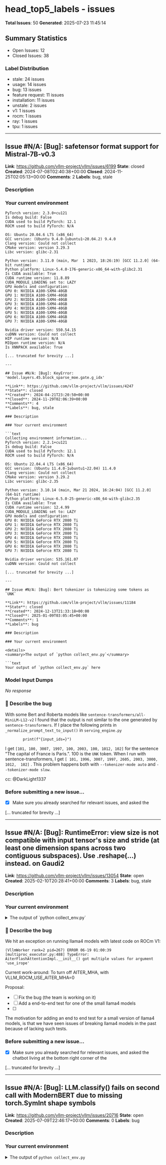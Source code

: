 # head_top5_labels - issues

**Total Issues**: 50
**Generated**: 2025-07-23 11:45:14

## Summary Statistics

- Open Issues: 12
- Closed Issues: 38

### Label Distribution

- stale: 24 issues
- usage: 14 issues
- bug: 13 issues
- feature request: 11 issues
- installation: 11 issues
- unstale: 2 issues
- v1: 1 issues
- rocm: 1 issues
- ray: 1 issues
- tpu: 1 issues

---

## Issue #N/A: [Bug]: safetensor format support for Mistral-7B-v0.3

**Link**: https://github.com/vllm-project/vllm/issues/6199
**State**: closed
**Created**: 2024-07-08T02:40:38+00:00
**Closed**: 2024-11-25T02:05:13+00:00
**Comments**: 2
**Labels**: bug, stale

### Description

### Your current environment

```text
PyTorch version: 2.3.0+cu121
Is debug build: False
CUDA used to build PyTorch: 12.1
ROCM used to build PyTorch: N/A

OS: Ubuntu 20.04.6 LTS (x86_64)
GCC version: (Ubuntu 9.4.0-1ubuntu1~20.04.2) 9.4.0
Clang version: Could not collect
CMake version: version 3.29.3
Libc version: glibc-2.31

Python version: 3.11.0 (main, Mar  1 2023, 18:26:19) [GCC 11.2.0] (64-bit runtime)
Python platform: Linux-5.4.0-176-generic-x86_64-with-glibc2.31
Is CUDA available: True
CUDA runtime version: 11.8.89
CUDA_MODULE_LOADING set to: LAZY
GPU models and configuration:
GPU 0: NVIDIA A100-SXM4-40GB
GPU 1: NVIDIA A100-SXM4-40GB
GPU 2: NVIDIA A100-SXM4-40GB
GPU 3: NVIDIA A100-SXM4-40GB
GPU 4: NVIDIA A100-SXM4-40GB
GPU 5: NVIDIA A100-SXM4-40GB
GPU 6: NVIDIA A100-SXM4-40GB
GPU 7: NVIDIA A100-SXM4-40GB

Nvidia driver version: 550.54.15
cuDNN version: Could not collect
HIP runtime version: N/A
MIOpen runtime version: N/A
Is XNNPACK available: True

[... truncated for brevity ...]

---

## Issue #N/A: [Bug]: KeyError: 'model.layers.45.block_sparse_moe.gate.g_idx'

**Link**: https://github.com/vllm-project/vllm/issues/4247
**State**: closed
**Created**: 2024-04-21T23:20:50+00:00
**Closed**: 2024-11-29T02:06:39+00:00
**Comments**: 4
**Labels**: bug, stale

### Description

### Your current environment

```text
Collecting environment information...
PyTorch version: 2.2.1+cu121
Is debug build: False
CUDA used to build PyTorch: 12.1
ROCM used to build PyTorch: N/A

OS: Ubuntu 22.04.4 LTS (x86_64)
GCC version: (Ubuntu 11.4.0-1ubuntu1~22.04) 11.4.0
Clang version: Could not collect
CMake version: version 3.29.2
Libc version: glibc-2.35

Python version: 3.10.14 (main, Mar 21 2024, 16:24:04) [GCC 11.2.0] (64-bit runtime)
Python platform: Linux-6.5.0-25-generic-x86_64-with-glibc2.35
Is CUDA available: True
CUDA runtime version: 12.4.99
CUDA_MODULE_LOADING set to: LAZY
GPU models and configuration: 
GPU 0: NVIDIA GeForce RTX 2080 Ti
GPU 1: NVIDIA GeForce RTX 2080 Ti
GPU 2: NVIDIA GeForce RTX 2080 Ti
GPU 3: NVIDIA GeForce RTX 2080 Ti
GPU 4: NVIDIA GeForce RTX 2080 Ti
GPU 5: NVIDIA GeForce RTX 2080 Ti
GPU 6: NVIDIA GeForce RTX 2080 Ti
GPU 7: NVIDIA GeForce RTX 2080 Ti

Nvidia driver version: 535.161.07
cuDNN version: Could not collect

[... truncated for brevity ...]

---

## Issue #N/A: [Bug]: Bert tokenizer is tokenizing some tokens as `UNK`

**Link**: https://github.com/vllm-project/vllm/issues/11184
**State**: closed
**Created**: 2024-12-13T21:33:18+00:00
**Closed**: 2025-01-09T03:05:45+00:00
**Comments**: 1
**Labels**: bug

### Description

### Your current environment

<details>
<summary>The output of `python collect_env.py`</summary>

```text
Your output of `python collect_env.py` here
```

</details>


### Model Input Dumps

_No response_

### 🐛 Describe the bug

With some Bert and Roberta models like `sentence-transformers/all-MiniLM-L12-v2` I found that the output is not similar to the one generated by `sentence-transformers`. If I place the following prints in `_normalize_prompt_text_to_input()` in `serving_engine.py`
```
        print(f"{input_ids=}")
```
I get `[101, 100, 3007, 1997, 100, 2003, 100, 1012, 102]` for the sentence "The capital of France is Paris.". 100 is the `UNK` token.  When I run with sentence-transformers, I get `[ 101, 1996, 3007, 1997, 2605, 2003, 3000, 1012,  102]` . This problem happens both with `--tokenizer-mode auto` and `--tokenizer-mode slow`.

cc: @DarkLight1337 

### Before submitting a new issue...

- [X] Make sure you already searched for relevant issues, and asked the

[... truncated for brevity ...]

---

## Issue #N/A: [Bug]: RuntimeError: view size is not compatible with input tensor's size and stride (at least one dimension spans across two contiguous subspaces). Use .reshape(...) instead. on Gaudi2

**Link**: https://github.com/vllm-project/vllm/issues/13054
**State**: open
**Created**: 2025-02-10T20:28:41+00:00
**Comments**: 3
**Labels**: bug, stale

### Description

### Your current environment

<details>
<summary>The output of `python collect_env.py`</summary>

```text
Automatically detected platform hpu.
Collecting environment information...
PyTorch version: 2.5.1a0+git6fc067b
Is debug build: False
CUDA used to build PyTorch: None
ROCM used to build PyTorch: N/A

OS: Ubuntu 22.04.5 LTS (x86_64)
GCC version: (Ubuntu 11.4.0-1ubuntu1~22.04) 11.4.0
Clang version: Could not collect
CMake version: version 3.22.1
Libc version: glibc-2.35

Python version: 3.10.12 (main, Nov  6 2024, 20:22:13) [GCC 11.4.0] (64-bit runtime)
Python platform: Linux-5.15.0-122-generic-x86_64-with-glibc2.35
Is CUDA available: False
CUDA runtime version: No CUDA
CUDA_MODULE_LOADING set to: N/A
GPU models and configuration: No CUDA
Nvidia driver version: No CUDA
cuDNN version: No CUDA
HIP runtime version: N/A
MIOpen runtime version: N/A
Is XNNPACK available: True

CPU:
Architecture:                         x86_64
CPU op-mode(s):                       32-bit, 64-bit
Address size

[... truncated for brevity ...]

---

## Issue #N/A: [Bug]: V1 engine ignores guided json

**Link**: https://github.com/vllm-project/vllm/issues/12692
**State**: closed
**Created**: 2025-02-03T14:01:44+00:00
**Closed**: 2025-06-06T02:18:22+00:00
**Comments**: 5
**Labels**: bug, stale, v1

### Description

### Your current environment

<details>
<summary>The output of `python collect_env.py`</summary>

```text
INFO 02-03 05:55:13 __init__.py:183] Automatically detected platform cuda.
Collecting environment information...
PyTorch version: 2.5.1+cu124
Is debug build: False
CUDA used to build PyTorch: 12.4
ROCM used to build PyTorch: N/A

OS: Ubuntu 22.04.3 LTS (x86_64)
GCC version: (Ubuntu 11.4.0-1ubuntu1~22.04) 11.4.0
Clang version: Could not collect
CMake version: version 3.31.4
Libc version: glibc-2.35

Python version: 3.12.8 (main, Dec  4 2024, 08:54:12) [GCC 11.4.0] (64-bit runtime)
Python platform: Linux-6.8.0-52-generic-x86_64-with-glibc2.35
Is CUDA available: True
CUDA runtime version: 12.1.105
CUDA_MODULE_LOADING set to: LAZY
GPU models and configuration: GPU 0: NVIDIA H100 80GB HBM3
Nvidia driver version: 560.35.05
cuDNN version: Could not collect
HIP runtime version: N/A
MIOpen runtime version: N/A
Is XNNPACK available: True

CPU:
Architecture:                         x86_64
CPU

[... truncated for brevity ...]

---

## Issue #N/A: [Bug]: AiterFlashAttentionImpl.__init__() got multiple values for argument 'use_irope' for llama4 model

**Link**: https://github.com/vllm-project/vllm/issues/19867
**State**: closed
**Created**: 2025-06-19T14:36:59+00:00
**Closed**: 2025-07-14T17:39:11+00:00
**Comments**: 1
**Labels**: bug, rocm

### Description

### Your current environment

<details>
<summary>The output of <code>python collect_env.py</code></summary>

```text
Your output of `python collect_env.py` here
```

</details>


### 🐛 Describe the bug

We hit an exception on running llama4 models with latest code on ROCm V1:

```
(VllmWorker rank=2 pid=267) ERROR 06-19 01:00:39 [multiproc_executor.py:488] TypeError: AiterFlashAttentionImpl.__init__() got multiple values for argument 'use_irope'
```
Current work-around:
To turn off AITER_MHA, with VLLM_ROCM_USE_AITER_MHA=0


Proposal:

- [ ] Fix the bug (the team is working on it)
- [ ] Add a end-to-end test for one of the small llama4 models
- [ ] 

The motivation for adding an end to end test for a small version of llama4 models, is that we have seen issues of breaking llama4 models in the past because of lacking such tests.


### Before submitting a new issue...

- [x] Make sure you already searched for relevant issues, and asked the chatbot living at the bottom right corner of the 

[... truncated for brevity ...]

---

## Issue #N/A: [Bug]: LLM.classify() fails on second call with ModernBERT due to missing torch.SymInt shape symbols

**Link**: https://github.com/vllm-project/vllm/issues/20716
**State**: open
**Created**: 2025-07-09T22:46:17+00:00
**Comments**: 0
**Labels**: bug

### Description

### Your current environment

<details>
<summary>The output of <code>python collect_env.py</code></summary>

```text
INFO 07-09 15:38:22 [__init__.py:244] Automatically detected platform cuda.
Collecting environment information...
uv is set
==============================
        System Info
==============================
OS                           : Ubuntu 22.04.5 LTS (x86_64)
GCC version                  : (Ubuntu 11.4.0-1ubuntu1~22.04) 11.4.0
Clang version                : Could not collect
CMake version                : version 3.22.1
Libc version                 : glibc-2.35

==============================
       PyTorch Info
==============================
PyTorch version              : 2.7.1+cu126
Is debug build               : False
CUDA used to build PyTorch   : 12.6
ROCM used to build PyTorch   : N/A

==============================
      Python Environment
==============================
Python version               : 3.10.12 (main, Feb  4 2025, 14:57:36) [GCC 11.4.0] (64-bit 

[... truncated for brevity ...]

---

## Issue #N/A: [Bug]: vLLM crash when running Phi-3-small-8k-instruct with enable-chunked-prefill

**Link**: https://github.com/vllm-project/vllm/issues/5961
**State**: closed
**Created**: 2024-06-28T13:34:09+00:00
**Closed**: 2024-06-28T22:41:15+00:00
**Comments**: 3
**Labels**: bug

### Description

### Your current environment


```
image": "vllm/vllm-openai:latest",
--model=microsoft/Phi-3-small-8k-instruct 
--tensor-parallel-size=1
--disable-log-requests
--trust-remote-code
--enable-chunked-prefill
--max-num-batched-tokens=2048
--max-model-len=4096
--gpu-memory-utilization=0.9",
```
Accelerator: 1x Nvidia L4

### 🐛 Describe the bug

```
ERROR 06-28 13:26:18 async_llm_engine.py:52] Engine background task failed
ERROR 06-28 13:26:18 async_llm_engine.py:52] Traceback (most recent call last):
ERROR 06-28 13:26:18 async_llm_engine.py:52]   File "/usr/local/lib/python3.10/dist-packages/vllm/engine/async_llm_engine.py", line 42, in _log_task_completion
ERROR 06-28 13:26:18 async_llm_engine.py:52]     return_value = task.result()
ERROR 06-28 13:26:18 async_llm_engine.py:52]   File "/usr/local/lib/python3.10/dist-packages/vllm/engine/async_llm_engine.py", line 532, in run_engine_loop
ERROR 06-28 13:26:18 async_llm_engine.py:52]     has_requests_in_progress = await asyn

[... truncated for brevity ...]

---

## Issue #N/A: [Bug]: Model weights in GiB 

**Link**: https://github.com/vllm-project/vllm/issues/14979
**State**: closed
**Created**: 2025-03-17T18:28:30+00:00
**Closed**: 2025-03-31T17:00:51+00:00
**Comments**: 1
**Labels**: bug

### Description

### Your current environment

<details>
<summary>The output of `python collect_env.py`</summary>
PyTorch version: 2.5.1+cu124
Is debug build: False
CUDA used to build PyTorch: 12.4
ROCM used to build PyTorch: N/A

OS: Ubuntu 22.04.5 LTS (x86_64)
GCC version: (Ubuntu 11.4.0-1ubuntu1~22.04) 11.4.0
Clang version: Could not collect
CMake version: Could not collect
Libc version: glibc-2.35

Python version: 3.12.9 (main, Feb 12 2025, 14:50:50) [Clang 19.1.6 ] (64-bit runtime)
Python platform: Linux-5.15.0-134-generic-x86_64-with-glibc2.35
Is CUDA available: True
CUDA runtime version: Could not collect
CUDA_MODULE_LOADING set to: LAZY
GPU models and configuration: GPU 0: NVIDIA L40S
Nvidia driver version: 570.86.10
cuDNN version: Could not collect
HIP runtime version: N/A
MIOpen runtime version: N/A
Is XNNPACK available: True

CPU:
Architecture:                         x86_64
CPU op-mode(s):                       32-bit, 64-bit
Address sizes:                        46 bits physical, 57 bits v

[... truncated for brevity ...]

---

## Issue #N/A: Loading Models that require execution of third party code (trust_remote_code=True)

**Link**: https://github.com/vllm-project/vllm/issues/354
**State**: closed
**Created**: 2023-07-04T08:05:46+00:00
**Closed**: 2024-03-08T10:22:14+00:00
**Comments**: 15
**Labels**: bug

### Description

I am trying to load MPT using the AsyncLLMEngine:

```

engine_args = AsyncEngineArgs("mosaicml/mpt-7b-chat", engine_use_ray=True)
engine = AsyncLLMEngine.from_engine_args(engine_args)
```

But I am getting this error:
`ValueError: Loading mosaicml/mpt-7b-chat-local requires you to execute the configuration file in that repo on your local machine. Make sure you have read the code there to avoid malicious use, then set the option `trust_remote_code=True` to remove this error.`

Is there any workaround for this or could it be possible to add the option to trust remote code to EngineArgs?

---

## Issue #N/A: [Usage]: When running models on multiple GPUs, workload does not get split

**Link**: https://github.com/vllm-project/vllm/issues/12354
**State**: closed
**Created**: 2025-01-23T13:12:21+00:00
**Closed**: 2025-05-24T02:07:44+00:00
**Comments**: 2
**Labels**: usage, stale

### Description

### Your current environment

PyTorch version: 2.5.1+cu124
Is debug build: False
CUDA used to build PyTorch: 12.4
ROCM used to build PyTorch: N/A

OS: Ubuntu 22.04.3 LTS (x86_64)
GCC version: (Ubuntu 11.4.0-1ubuntu1~22.04) 11.4.0
Clang version: Could not collect
CMake version: Could not collect
Libc version: glibc-2.35

Python version: 3.11.6 (main, Nov  2 2023, 09:27:30) [GCC 11.4.0] (64-bit runtime)
Python platform: Linux-5.15.0-119-generic-x86_64-with-glibc2.35
Is CUDA available: True
CUDA runtime version: Could not collect
CUDA_MODULE_LOADING set to: LAZY
GPU models and configuration:
GPU 0: NVIDIA GeForce RTX 3090
GPU 1: NVIDIA GeForce RTX 3090
GPU 2: NVIDIA GeForce RTX 3090
GPU 3: NVIDIA GeForce RTX 3090

Nvidia driver version: 560.35.03
cuDNN version: Could not collect
HIP runtime version: N/A
MIOpen runtime version: N/A
Is XNNPACK available: True

CPU:
Architecture:                         x86_64
CPU op-mode(s):                       32-bit, 64-bit
Address sizes:               

[... truncated for brevity ...]

---

## Issue #N/A: How to use Splitwise(from microsoft) in vllm?

**Link**: https://github.com/vllm-project/vllm/issues/2370
**State**: closed
**Created**: 2024-01-08T03:49:36+00:00
**Closed**: 2024-11-30T02:03:07+00:00
**Comments**: 12
**Labels**: stale

### Description

Microsoft have claimed that ”Splitwise“ is supported in vLLM, see
https://www.microsoft.com/en-us/research/blog/splitwise-improves-gpu-usage-by-splitting-llm-inference-phases/
![image](https://github.com/vllm-project/vllm/assets/58217233/7835c241-f22c-4ffc-a510-1238f4a5d770)

So how to use it in vLLM? I could not find keyword about ”Splitwise“.

---

## Issue #N/A: [Usage]: Cannot use xformers with old GPU

**Link**: https://github.com/vllm-project/vllm/issues/10662
**State**: closed
**Created**: 2024-11-26T07:14:55+00:00
**Closed**: 2025-03-27T02:04:33+00:00
**Comments**: 9
**Labels**: usage, stale

### Description

### Your current environment

<details>
<summary>The output of `python collect_env.py`</summary>

```text
Collecting environment information...
PyTorch version: 2.5.1+cu124
Is debug build: False
CUDA used to build PyTorch: 12.4
ROCM used to build PyTorch: N/A

OS: CentOS Linux 7 (Core) (x86_64)
GCC version: (GCC) 4.8.5 20150623 (Red Hat 4.8.5-44)
Clang version: Could not collect
CMake version: Could not collect
Libc version: glibc-2.17

Python version: 3.12.7 | packaged by Anaconda, Inc. | (main, Oct  4 2024, 13:27:36) [GCC 11.2.0] (64-bit runtime)
Python platform: Linux-5.10.0-1.0.0.32-x86_64-with-glibc2.17
Is CUDA available: True
CUDA runtime version: 12.4.131
CUDA_MODULE_LOADING set to: LAZY
GPU models and configuration: 
GPU 0: Tesla V100-SXM2-32GB
GPU 1: Tesla V100-SXM2-32GB
GPU 2: Tesla V100-SXM2-32GB
GPU 3: Tesla V100-SXM2-32GB
GPU 4: Tesla V100-SXM2-32GB
GPU 5: Tesla V100-SXM2-32GB
GPU 6: Tesla V100-SXM2-32GB
GPU 7: Tesla V100-SXM2-32GB

Nvidia dr

[... truncated for brevity ...]

---

## Issue #N/A: [Bug]: vllm using ray in eks hangs when using --pipeline_parallel_size > 1

**Link**: https://github.com/vllm-project/vllm/issues/11139
**State**: closed
**Created**: 2024-12-12T14:07:32+00:00
**Closed**: 2025-07-09T02:16:16+00:00
**Comments**: 10
**Labels**: bug, ray, stale

### Description

### Your current environment

running on a pod in g6.12xlarge (allocated by lws).
Pod is initializing ray before running vllm (using the proposed lws image https://github.com/kubernetes-sigs/lws/blob/main/docs/examples/vllm/build/Dockerfile.GPU)

### Model Input Dumps

_No response_

### 🐛 Describe the bug

Vllm is stuck on this meesage:
INFO 12-12 05:28:31 pynccl.py:69] vLLM is using nccl==2.21.5

full log:
[2024-12-12 05:27:53,632 W 8 8] global_state_accessor.cc:463: Retrying to get node with node ID 9c36d691ad808fe6b12015dc3c0c4ba0432917a72547d5450434659c
2024-12-12 05:27:52,822 INFO usage_lib.py:467 -- Usage stats collection is enabled by default without user confirmation because this terminal is detected t
o be non-interactive. To disable this, add `--disable-usage-stats` to the command that starts the cluster, or run the following command: `ray disable-usage
-stats` before starting the cluster. See https://docs.ray.io/en/master/cluster/usage-stats.html for more details.


[... truncated for brevity ...]

---

## Issue #N/A: [Bug]: Tools parsing issues with mistral3.1

**Link**: https://github.com/vllm-project/vllm/issues/15549
**State**: open
**Created**: 2025-03-26T13:38:21+00:00
**Comments**: 2
**Labels**: bug, stale

### Description

### Your current environment

vllm 0.8.1


### 🐛 Describe the bug

seems there is an issue with mistral for tools parsing? the output is not function calling as expected.

- command:
`serve mistralai/Mistral-Small-3.1-24B-Base-2503 --max-model-len 4096 --gpu-memory-utilization 0.9 --tensor-parallel-size 4 --served-model-name mistral --tokenizer-mode mistral --config-format mistral --load_format mistral --tool-call-parser mistral --enable-auto-tool-choice `

example:
- request:
```
 {
    "model":"mistral",
    "messages": [
        {
            "content": "What's the weather like in San Francisco?",
            "role": "user"
        }
    ],
    "max_completion_tokens": 128,
    "tools": [
        {
            "type": "function",
            "function": {
                "name": "get_weather",
                "description": "Get the current weather in a given location",
                "parameters": {
                    "type": "object",
                    "properties": {
        

[... truncated for brevity ...]

---

## Issue #N/A: [Bug]: Mismatch in the number of image tokens and placeholders during batch inference

**Link**: https://github.com/vllm-project/vllm/issues/7669
**State**: closed
**Created**: 2024-08-20T01:21:26+00:00
**Closed**: 2024-12-28T01:59:21+00:00
**Comments**: 14
**Labels**: bug, stale

### Description

### Your current environment

```
Ray v2.23
Python 3.10
vllm 0.5.4
cuda 12.1
```

### 🐛 Describe the bug

We are attempting to utilize Ray v2.23 for batch inferencing, specifically on multi-modal data, by leveraging llava-next. 

```
dataset = ray.data.read_parquet(gcsInputPath, columns=columns)
class LLMPredictor:

    def __init__(self):
        # Create an LLM.
        self.llm = LLM(model="/mnt/models",
                       tensor_parallel_size=1)

    def __call__(self, batch: Dict[str, np.ndarray]) -> Dict[str, list]:

        try:
            start_time = time.time()

            prompts = [{"prompt": prompt, "multi_modal_data": {
                "image": Image.open(io.BytesIO(base64.b64decode(batch[imageColumnName][i])))}} for i in
                       range(len(batch[imageColumnName]))]

            predictions = self.llm.generate(
                prompts, sampling_params=sampling_params)
            batch["generated_output"] = [preds.outpu

[... truncated for brevity ...]

---

## Issue #N/A: [Usage]: VLLM Inference - 2x slower with LoRA rank=256 vs none.

**Link**: https://github.com/vllm-project/vllm/issues/14435
**State**: open
**Created**: 2025-03-07T11:58:26+00:00
**Comments**: 14
**Labels**: usage, stale

### Description

### Your current environment

```text
The output of `python collect_env.py`
```


### How would you like to use vllm

I've noticed that using LoRA with rank=256 significantly slows down inference by 4x, as shown below. However, reducing the rank to 8 or 16 brings performance closer to that of no LoRA. I'm currently using two fully-utilized GPUs, without the enforce_eager flag, and have set the maximum LoRA rank accordingly. Interestingly, adjusting the maximum model length had no impact on performance. What steps can I take to optimize performance?


**No Lora**

**Processed prompts**:   0%|▏                                                            | 5/2430 [01:28<6:58:39, 10.36s/it, est. speed input: 3.71 toks/s, output: 2.34 toks/s]Processed prompts:  10%|█████▊                                                     | 240/2430 [05:09<44:09,  1.21s/it, est. speed input: 87.79 toks/s, output: 90.18 toks/s]WARNING 03-06 17:12:30 scheduler.py:1754] Sequence group 352 is preempted by Preem

[... truncated for brevity ...]

---

## Issue #N/A: [Feature]: control over llm_engine placement when multiple gpus are available.

**Link**: https://github.com/vllm-project/vllm/issues/6312
**State**: closed
**Created**: 2024-07-10T16:01:34+00:00
**Closed**: 2024-11-25T02:04:39+00:00
**Comments**: 2
**Labels**: feature request, stale

### Description

### 🚀 The feature, motivation and pitch

I need a way to specify which gpu exactly should vllm use when multiple gpus are available. Currently, it automatically occupies all available gpus (https://docs.vllm.ai/en/latest/serving/distributed_serving.html).

For example, something like this: `vllm.LLM(model_path, device="cuda:N")`

#691 is exactly the same question but they end up agreeing that they can use Ray. I'm asking for a simpler solution that would not require spending time on extra engineering.

### Alternatives

My use-case doesn't allow me to use CUDA_VISIBLE_DEVICES to specify which gpu to use. That's because i train a model on multiple gpus in a DDP-like fashion where each vllm instance generates data for a model on its device, then gradients are synchronized and so on. So I cannot set CUDA_VISIBLE_DEVICES to some specific device as that would turn multiple-gpu training in a single-gpu training.

Also, I cannot just avoid this problem by running a vllm-server on a sepa

[... truncated for brevity ...]

---

## Issue #N/A: [Installation]: can't get the cu118 version of vllm 0.6.3 by https://github.com/vllm-project/vllm/releases/download/v0.6.3/vllm-0.6.3+cu118-cp310-cp310-manylinux1_x86_64.whl

**Link**: https://github.com/vllm-project/vllm/issues/10540
**State**: closed
**Created**: 2024-11-21T14:28:49+00:00
**Closed**: 2025-03-22T02:02:48+00:00
**Comments**: 2
**Labels**: installation, stale

### Description

### Your current environment

```text
The output of `python collect_env.py`
```


### How you are installing vllm

```sh
pip install -vvv vllm
```


### Before submitting a new issue...

- [X] Make sure you already searched for relevant issues, and asked the chatbot living at the bottom right corner of the [documentation page](https://docs.vllm.ai/en/latest/), which can answer lots of frequently asked questions.

---

## Issue #N/A: [Usage]: Can I get the loss of model directly?

**Link**: https://github.com/vllm-project/vllm/issues/9750
**State**: open
**Created**: 2024-10-28T08:05:33+00:00
**Comments**: 6
**Labels**: usage, stale

### Description

Hi, great work!
I am currently optimizing LLM based on `vLLM` and need to test whether my optimizations affect the model's perplexity. Therefore, I want to obtain the model's cross-entropy loss. I have reviewed the issue: [Can I directly obtain the logits here?](https://github.com/vllm-project/vllm/issues/185) and understand that one way to get log probabilities is by setting the `logprobs` parameter in `SampleParams`. 

However, this method is not very convenient. We can only obtain the top-n most likely log probabilities for each token, and the probability of the correct token might not be among these top-n log probabilities. Setting `n` and searching for the probability of the correct token is quite cumbersome, and the cross-entropy has to be calculated manually as well. 

Therefore, I want to know if `vLLM` has a way to directly obtain cross-entropy, similar to `transformers`. 
Thank you sincerely for your help. :-)

---

## Issue #N/A: [Usage]: Distributed inference not supported with OpenVINO?

**Link**: https://github.com/vllm-project/vllm/issues/14933
**State**: open
**Created**: 2025-03-17T07:06:59+00:00
**Comments**: 3
**Labels**: usage, stale

### Description

### How would you like to use vllm

The [installation page for OpenVINO](https://docs.vllm.ai/en/latest/getting_started/installation/ai_accelerator.html?device=openvino) mentions using the environment variable "VLLM_OPENVINO_DEVICE to specify which device utilize for the inference. If there are multiple GPUs in the system, additional indexes can be used to choose the proper one (e.g, VLLM_OPENVINO_DEVICE=GPU.1). If the value is not specified, CPU device is used by default."

So is it not possible to use multiple GPUs or GPU + CPU for running inference on OpenVINO backend?

### Before submitting a new issue...

- [x] Make sure you already searched for relevant issues, and asked the chatbot living at the bottom right corner of the [documentation page](https://docs.vllm.ai/en/latest/), which can answer lots of frequently asked questions.

---

## Issue #N/A: [Usage]: OpenAI API for Phi-3-vision-128k-instruct 

**Link**: https://github.com/vllm-project/vllm/issues/7068
**State**: closed
**Created**: 2024-08-02T06:55:10+00:00
**Closed**: 2024-08-02T08:05:13+00:00
**Comments**: 4
**Labels**: usage

### Description


```text
BadRequestError: Error code: 400 - {'object': 'error', 'message': 'Attempted to assign 1 x 2509 = 2509 image tokens to 0 placeholders', 'type': 'BadRequestError', 'param': None, 'code': 400}
```
calling using following function:
```python
def prepare_prompts(self, prompts, images):
        messages = []
        #re.sub(r"<\|.*?\|>", "", )
        for i in range(len(prompts)):
            if i % 2 == 0:
                content = [
                    {
                        "type": "text",
                        "text": prompts[i]
                    }
                ]
                if images[i]:
                    img_byte_arr = io.BytesIO()
                    images[i].save(img_byte_arr, format='PNG')
                    img_byte_arr = img_byte_arr.getvalue()
                    image_base64 = base64.b64encode(img_byte_arr).decode('utf-8')
                    content.append(
                        {
                            "type": "image_u

[... truncated for brevity ...]

---

## Issue #N/A: [Usage]: RuntimeError: Cannot re-initialize CUDA in forked subprocess. To use CUDA with multiprocessing, you must use the 'spawn' start method

**Link**: https://github.com/vllm-project/vllm/issues/8392
**State**: closed
**Created**: 2024-09-12T01:54:55+00:00
**Closed**: 2024-09-12T03:35:34+00:00
**Comments**: 3
**Labels**: usage

### Description

### Your current environment

I used the same service deployment command, but when I upgraded from 0.5.5 to 0.6.1 today, the deployment went wrong

![20240912-095248](https://github.com/user-attachments/assets/278b91a6-6a35-4c0c-b956-f20c5e09997e)


### How would you like to use vllm

I want to run inference of a [specific model](put link here). I don't know how to integrate it with vllm.


### Before submitting a new issue...

- [X] Make sure you already searched for relevant issues, and asked the chatbot living at the bottom right corner of the [documentation page](https://docs.vllm.ai/en/latest/), which can answer lots of frequently asked questions.

---

## Issue #N/A: [Usage]: what is enforce_eager

**Link**: https://github.com/vllm-project/vllm/issues/4449
**State**: closed
**Created**: 2024-04-29T07:14:26+00:00
**Closed**: 2024-05-01T13:38:09+00:00
**Comments**: 5
**Labels**: usage

### Description

### Your current environment

vllm 0.4.0
cuda 12.1
2*v100-16G
qwen1.5 Moe

### How would you like to use vllm

what is enforce_eager?
and when it's enabled, will the inference become slower?

---

## Issue #N/A: [Usage]: Failed to get global TPU topology.

**Link**: https://github.com/vllm-project/vllm/issues/16243
**State**: open
**Created**: 2025-04-08T07:49:20+00:00
**Comments**: 1
**Labels**: usage, stale

### Description

### Your current environment

PyTorch version: 2.8.0
Is debug build: False
CUDA used to build PyTorch: None
ROCM used to build PyTorch: N/A

OS: Debian GNU/Linux 11 (bullseye) (x86_64)
GCC version: (Debian 10.2.1-6) 10.2.1 20210110
Clang version: Could not collect
CMake version: version 4.0.0
Libc version: glibc-2.31

Python version: 3.10.16 (main, Jan 14 2025, 05:27:07) [GCC 10.2.1 20210110] (64-bit runtime)
Python platform: Linux-5.19.0-1022-gcp-x86_64-with-glibc2.31
Is CUDA available: False
CUDA runtime version: No CUDA
CUDA_MODULE_LOADING set to: N/A
GPU models and configuration: No CUDA
Nvidia driver version: No CUDA
cuDNN version: No CUDA
HIP runtime version: N/A
MIOpen runtime version: N/A
Is XNNPACK available: True

CPU:
Architecture:                    x86_64
CPU op-mode(s):                  32-bit, 64-bit
Byte Order:                      Little Endian
Address sizes:                   52 bits physical, 57 bits virtual
CPU(s):                          44
On-line CPU(s) list:   

[... truncated for brevity ...]

---

## Issue #N/A: [Usage]: how to redirect save logs to local file.

**Link**: https://github.com/vllm-project/vllm/issues/16319
**State**: open
**Created**: 2025-04-09T06:31:49+00:00
**Comments**: 2
**Labels**: usage, stale

### Description

### Your current environment

i am using docker 0.8.2 to run the model, output of collect_env.py
```text
The output of `Collecting environment information...
PyTorch version: 2.6.0+cu124
Is debug build: False
CUDA used to build PyTorch: 12.4
ROCM used to build PyTorch: N/A

OS: Ubuntu 22.04.4 LTS (x86_64)
GCC version: (Ubuntu 11.4.0-1ubuntu1~22.04) 11.4.0
Clang version: Could not collect
CMake version: version 3.31.6
Libc version: glibc-2.35

Python version: 3.12.9 (main, Feb  5 2025, 08:49:00) [GCC 11.4.0] (64-bit runtime)
Python platform: Linux-5.15.0-78-generic-x86_64-with-glibc2.35
Is CUDA available: True
CUDA runtime version: 12.4.131
CUDA_MODULE_LOADING set to: LAZY
GPU models and configuration: GPU 0: Tesla T4
Nvidia driver version: 550.54.15
cuDNN version: Could not collect
HIP runtime version: N/A
MIOpen runtime version: N/A
Is XNNPACK available: True

CPU:
Architecture:                    x86_64
CPU op-mode(s):                  32-bit, 64-bit
Address sizes:                   

[... truncated for brevity ...]

---

## Issue #N/A: [Usage]: How can I use temperature correctly for Qwen2-VL?

**Link**: https://github.com/vllm-project/vllm/issues/13322
**State**: closed
**Created**: 2025-02-15T07:49:44+00:00
**Closed**: 2025-02-17T09:21:11+00:00
**Comments**: 1
**Labels**: usage

### Description

### Your current environment

```text
The output of `python collect_env.py`
```


### How would you like to use vllm

I want to run inference of Qwen2-VL-2B. The code is:
```
# Qwen2-VL
def init_qwen2_vl(model_name_or_path: str, **kwargs):
    from vllm import LLM
    try:
        from qwen_vl_utils import process_vision_info
    except ModuleNotFoundError:
        print('WARNING: `qwen-vl-utils` not installed, input images will not '
              'be automatically resized. You can enable this functionality by '
              '`pip install qwen-vl-utils`.')
        process_vision_info = None

    model_name = model_name_or_path

    llm = LLM(
        model=model_name,
        device=kwargs['device'], 
        max_model_len=kwargs.get("max_context_len", 4096 if process_vision_info is not None else 32768),  
        enable_prefix_caching=True,
        enforce_eager=True,
        disable_mm_preprocessor_cache=kwargs.get("disable_mm_preprocessor_cache", True),
    )
    stop_token_ids = 

[... truncated for brevity ...]

---

## Issue #N/A: [Usage]: how to acquire logits in vllm

**Link**: https://github.com/vllm-project/vllm/issues/8762
**State**: closed
**Created**: 2024-09-24T06:42:51+00:00
**Closed**: 2025-01-24T01:58:47+00:00
**Comments**: 4
**Labels**: usage, stale

### Description

### Your current environment

```text
The output of `python collect_env.py`
```


### How would you like to use vllm

I want to acquire logits when I run benchmark_throughput.py to do the softmax optimization, but the output in vllm doesn't have logits, how can I acquire it.

### Before submitting a new issue...

- [X] Make sure you already searched for relevant issues, and asked the chatbot living at the bottom right corner of the [documentation page](https://docs.vllm.ai/en/latest/), which can answer lots of frequently asked questions.

---

## Issue #N/A: [Usage]: 请问如何用vllm进行多机部署？

**Link**: https://github.com/vllm-project/vllm/issues/12765
**State**: closed
**Created**: 2025-02-05T03:24:26+00:00
**Closed**: 2025-02-05T03:25:00+00:00
**Comments**: 0
**Labels**: usage

### Description

### Your current environment

Collecting environment information...
PyTorch version: 2.5.1+cu124
Is debug build: False
CUDA used to build PyTorch: 12.4
ROCM used to build PyTorch: N/A

OS: Ubuntu 22.04.3 LTS (x86_64)
GCC version: (Ubuntu 11.4.0-1ubuntu1~22.04) 11.4.0
Clang version: Could not collect
CMake version: version 3.22.1
Libc version: glibc-2.35

Python version: 3.10.16 (main, Dec 11 2024, 16:24:50) [GCC 11.2.0] (64-bit runtime)
Python platform: Linux-5.15.0-130-generic-x86_64-with-glibc2.35
Is CUDA available: True
CUDA runtime version: 12.3.107
CUDA_MODULE_LOADING set to: LAZY
GPU models and configuration: 
GPU 0: NVIDIA GeForce RTX 4090
GPU 1: NVIDIA GeForce RTX 4090
GPU 2: NVIDIA GeForce RTX 4090
GPU 3: NVIDIA GeForce RTX 4090
GPU 4: NVIDIA GeForce RTX 4090
GPU 5: NVIDIA GeForce RTX 4090
GPU 6: NVIDIA GeForce RTX 4090
GPU 7: NVIDIA GeForce RTX 4090

Nvidia driver version: 550.142
cuDNN version: Probably one of the following:
/usr/lib/x86_64-linux-gnu/libcudnn.so.9.4.0
/usr/l

[... truncated for brevity ...]

---

## Issue #N/A: [Usage]: How to use a Python script to start a FastAPI service for internvl2-8b with vllm, instead of using the terminal command vllm serve ./internvl2-1b/ --tensor-parallel-size 1 --trust-remote-code? Is there any sample code for this?

**Link**: https://github.com/vllm-project/vllm/issues/10953
**State**: closed
**Created**: 2024-12-06T14:35:00+00:00
**Closed**: 2024-12-06T15:30:54+00:00
**Comments**: 1
**Labels**: usage

### Description

### Your current environment

```text
The output of `python collect_env.py`
```


### How would you like to use vllm

I want to run inference of a [specific model](put link here). I don't know how to integrate it with vllm.


### Before submitting a new issue...

- [X] Make sure you already searched for relevant issues, and asked the chatbot living at the bottom right corner of the [documentation page](https://docs.vllm.ai/en/latest/), which can answer lots of frequently asked questions.

---

## Issue #N/A: [Feature]: Support Python 3.12

**Link**: https://github.com/vllm-project/vllm/issues/6877
**State**: closed
**Created**: 2024-07-28T21:26:05+00:00
**Closed**: 2024-08-02T20:51:23+00:00
**Comments**: 2
**Labels**: feature request

### Description

### 🚀 The feature, motivation and pitch

I believe we eventually need to support 3.12 in the future. Right now I believe Pytorch just added support for Python 3.12, but ray still does not support Python 3.12. Let's use this issue to keep track on this.

### Alternatives

_No response_

### Additional context

_No response_

---

## Issue #N/A: [Feature]: Support for LoRA for Pooling Models

**Link**: https://github.com/vllm-project/vllm/issues/13679
**State**: closed
**Created**: 2025-02-21T17:05:48+00:00
**Closed**: 2025-03-18T12:07:02+00:00
**Comments**: 1
**Labels**: feature request

### Description

### 🚀 The feature, motivation and pitch

Currently vLLM does not support LoRA for Pooling models (according to #12808)
I wanted to understand how can we add the support given we can use similar code structure like generation models.

What all things need to be taken care if I need to add the support. Any references will be helpful.

### Alternatives

_No response_

### Additional context

_No response_

### Before submitting a new issue...

- [x] Make sure you already searched for relevant issues, and asked the chatbot living at the bottom right corner of the [documentation page](https://docs.vllm.ai/en/latest/), which can answer lots of frequently asked questions.

---

## Issue #N/A: [Feature][Hardware][TPU]: Add Recompilation Check for vLLM on TPU

**Link**: https://github.com/vllm-project/vllm/issues/14580
**State**: closed
**Created**: 2025-03-10T22:31:05+00:00
**Closed**: 2025-03-25T16:59:34+00:00
**Comments**: 1
**Labels**: feature request, tpu

### Description

### 🚀 The feature, motivation and pitch

Ideally, post-warmup, no further compilation should occur. However, PyTorch/XLA's implicit compilation can lead to excessive recompilation during LLM serving, impacting performance. We can add an option to detect recompilation after warmup, requiring a PyTorch/XLA method like xm.num_graph_hash() to track the number of captured graphs. This number should remain constant post-warmup if no recompilation occurs.

### Alternatives

_No response_

### Additional context

_No response_

### Before submitting a new issue...

- [x] Make sure you already searched for relevant issues, and asked the chatbot living at the bottom right corner of the [documentation page](https://docs.vllm.ai/en/latest/), which can answer lots of frequently asked questions.

---

## Issue #N/A: [Feature]: Limit total GPU memory

**Link**: https://github.com/vllm-project/vllm/issues/20256
**State**: open
**Created**: 2025-06-30T12:52:05+00:00
**Comments**: 8
**Labels**: feature request

### Description

### 🚀 The feature, motivation and pitch

Even with appropriate arguments to lower memory usage specified, as suggested in docs:

```
--enforce-eager
--max-model-len=8192
--max-num-batched-tokens=8192
--max-num-seqs=16
```

the rest of the GPU memory still gets eaten up by KV cache, so even when running a tiny 1B model that needs 3 GB of VRAM, VLLM takes 71GB on A100 to run this model. This makes VLLM an impractical solution for mixed-GPU clusters.

Suggestions:
- add flag to specify max gpu memory in absolute units
- add ability to explicitly limit/disable KV cache

### Alternatives

_No response_

### Additional context

_No response_

### Before submitting a new issue...

- [x] Make sure you already searched for relevant issues, and asked the chatbot living at the bottom right corner of the [documentation page](https://docs.vllm.ai/en/latest/), which can answer lots of frequently asked questions.

---

## Issue #N/A: Feature request: prompt lookup decoding

**Link**: https://github.com/vllm-project/vllm/issues/1802
**State**: closed
**Created**: 2023-11-27T19:04:37+00:00
**Closed**: 2025-03-10T01:52:03+00:00
**Comments**: 5
**Labels**: feature request, stale

### Description

Prompt lookup decoding (PLD) is a variant of speculative decoding that replaces the draft model with a prefix lookup in the current sequence, resulting in a 2-4x throughput boost for input-grounded tasks like summarization and code modification.

Because PLD doesn't require a secondary model, it might be easier to implement in VLLM?

See https://github.com/apoorvumang/prompt-lookup-decoding for details.


---

## Issue #N/A: GPTQ / Quantization support?

**Link**: https://github.com/vllm-project/vllm/issues/174
**State**: closed
**Created**: 2023-06-21T02:40:47+00:00
**Closed**: 2024-03-06T09:01:49+00:00
**Comments**: 19
**Labels**: feature request

### Description

Will vLLM support 4-bit GPTQ models?

---

## Issue #N/A: [Feature]: How to run speculative models with tensor parallelism?

**Link**: https://github.com/vllm-project/vllm/issues/10562
**State**: closed
**Created**: 2024-11-22T03:30:54+00:00
**Closed**: 2025-03-23T02:08:46+00:00
**Comments**: 3
**Labels**: feature request, stale

### Description

### 🚀 The feature, motivation and pitch

I noticed that the current speculative mode does not support tp from this link (https://docs.vllm.ai/en/stable/models/spec_decode.html). 

However, not supporting TP will greatly limit the choice of speculative models. I would like to know why there is no TP support for speculative models. I am trying to read and modify this part of the code, but I don't understand why the scorer model can support TP, but the speculative model cannot. What are the considerations in system design?

### Alternatives

_No response_

### Additional context

_No response_

### Before submitting a new issue...

- [X] Make sure you already searched for relevant issues, and asked the chatbot living at the bottom right corner of the [documentation page](https://docs.vllm.ai/en/latest/), which can answer lots of frequently asked questions.

---

## Issue #N/A: [Feature]: Inquiry about Multi-modal Support in VLLM for MiniCPM-V2.6

**Link**: https://github.com/vllm-project/vllm/issues/7546
**State**: closed
**Created**: 2024-08-15T06:36:05+00:00
**Closed**: 2024-08-15T06:49:48+00:00
**Comments**: 19
**Labels**: feature request

### Description

### 🚀 The feature, motivation and pitch

I am currently exploring the capabilities of the VLLM library and am interested in understanding its support for multi-modal inputs, particularly for models like MiniCPM-V2.6. I would like to know if VLLM is designed to handle multi-image and video inputs for such models.

### Alternatives

1. **Model of Interest**: MiniCPM-V2.6
2. **Types of Input**: Multi-image and video
3. **Current Understanding**:
   - I have reviewed the documentation and initial examples provided with VLLM.
  - It seems that both `multiple 'image_url' input` and `list value in image_url` is currently not supported.
  - However, I am not sure if it supports the processing of multiple images or videos as input to a model like MiniCPM-V2.6.
## Questions
 1. Does VLLM support the integration of MiniCPM-V2.6 for processing multi-image and video inputs?
 2. If yes, could you provide an example or a guide on how to set up and use this feature?
 3. If not, are there any 

[... truncated for brevity ...]

---

## Issue #N/A: [Feature]: Build and publish Neuron docker image

**Link**: https://github.com/vllm-project/vllm/issues/4838
**State**: open
**Created**: 2024-05-15T15:27:17+00:00
**Comments**: 4
**Labels**: feature request, keep-open

### Description

### 🚀 The feature, motivation and pitch

It seems like the current docker images don't support Neuron (Inferentia).
It would be very helpful if there was a tested, managed Neuron docker image to use.
While at the same subject, it would be even better if some documentation would be added on running vLlm Neuron using containers.

### Alternatives

DJL?

### Additional context

_No response_

---

## Issue #N/A: [Feature]: Model execution timeout

**Link**: https://github.com/vllm-project/vllm/issues/20950
**State**: open
**Created**: 2025-07-14T22:50:17+00:00
**Comments**: 0
**Labels**: feature request

### Description

### 🚀 The feature, motivation and pitch

Currently when there is a bug in the path of model execution, it could hang indefinitely and user may not get timely and useful feedback. It would be useful to have a timeout mechanism and signal the user.

Currently RayDistributedExecutor with Compiled Graph supports a timeout, but vLLM could benefit from supporting this in executor in general.

See [discussion](https://vllm-dev.slack.com/archives/C08CBAP9BUG/p1752532064610089?thread_ts=1752477597.112679&cid=C08CBAP9BUG)

cc @stephanie-wang  @youkaichao 

### Alternatives

_No response_

### Additional context

_No response_

### Before submitting a new issue...

- [x] Make sure you already searched for relevant issues, and asked the chatbot living at the bottom right corner of the [documentation page](https://docs.vllm.ai/en/latest/), which can answer lots of frequently asked questions.

---

## Issue #N/A: [Installation]: import llm meet error

**Link**: https://github.com/vllm-project/vllm/issues/4163
**State**: closed
**Created**: 2024-04-18T07:06:57+00:00
**Closed**: 2025-01-14T13:57:43+00:00
**Comments**: 6
**Labels**: installation, unstale

### Description

### Your current environment

```text
Traceback (most recent call last):
  File "inference.py", line 355, in <module>
    data_all_with_response = get_pred_func(data=data_all, task_prompt=task_prompt,\
  File "inference.py", line 24, in get_pred_vllm
    from vllm import LLM, SamplingParams
  File "/usr/local/lib/python3.8/dist-packages/vllm/__init__.py", line 3, in <module>
    from vllm.engine.arg_utils import AsyncEngineArgs, EngineArgs
  File "/usr/local/lib/python3.8/dist-packages/vllm/engine/arg_utils.py", line 6, in <module>
    from vllm.config import (CacheConfig, ModelConfig, ParallelConfig,
  File "/usr/local/lib/python3.8/dist-packages/vllm/config.py", line 9, in <module>
    from vllm.utils import get_cpu_memory, is_hip
  File "/usr/local/lib/python3.8/dist-packages/vllm/utils.py", line 8, in <module>
    from vllm._C import cuda_utils
ImportError: /usr/local/lib/python3.8/dist-packages/vllm/_C.cpython-38-x86_64-linux-gnu.so: undefined symbol: _ZN2at4_ops15to

[... truncated for brevity ...]

---

## Issue #N/A: [Installation]: I was never able to install it, which cuda version is required?

**Link**: https://github.com/vllm-project/vllm/issues/9960
**State**: closed
**Created**: 2024-11-02T22:53:06+00:00
**Closed**: 2025-03-03T02:03:22+00:00
**Comments**: 2
**Labels**: installation, stale

### Description

### Your current environment

I use ubunt 22.04

Installing this is almost impossible, what are actually requirements lets say for cuda. I spend many hours trying to install and never worked, there way always an error, something related to cuda version.


### How you are installing vllm

```sh
pip install -vvv vllm
```


### Before submitting a new issue...

- [X] Make sure you already searched for relevant issues, and asked the chatbot living at the bottom right corner of the [documentation page](https://docs.vllm.ai/en/latest/), which can answer lots of frequently asked questions.

---

## Issue #N/A: [Installation]: Missing v0.6.3.post1-cu118-cp310.whl. Can share it? Thanks so much

**Link**: https://github.com/vllm-project/vllm/issues/10036
**State**: closed
**Created**: 2024-11-05T12:46:28+00:00
**Closed**: 2025-04-15T03:15:12+00:00
**Comments**: 4
**Labels**: installation, unstale

### Description

### Your current environment

Missing v0.6.3.post1-cu118-cp310.whl. Can share it? Thanks so much

### How you are installing vllm

Missing v0.6.3.post1-cu118-cp310.whl. Can share it? Thanks so much

### Before submitting a new issue...

- [X] Make sure you already searched for relevant issues, and asked the chatbot living at the bottom right corner of the [documentation page](https://docs.vllm.ai/en/latest/), which can answer lots of frequently asked questions.

---

## Issue #N/A: [Installation]: Dockerfile.cpu installation problem vLLM

**Link**: https://github.com/vllm-project/vllm/issues/14033
**State**: closed
**Created**: 2025-02-28T10:02:14+00:00
**Closed**: 2025-07-02T02:14:03+00:00
**Comments**: 4
**Labels**: installation, stale

### Description

### Your current environment

```text
The output of `python collect_env.py`
```
Dockerfile.cpu installation I can't complete the build somehow, I want to use vLLM over CPU since I don't have a graphics card on my own server, but the installation gives an error as follows.
OS= rockylinux 9.4 
ram 16gb
vCPU=> 24
Hypervisor= proxmox 8.2.7
docker version => Docker version 28.0.1, build 068a01e

errors messages;

docker build -f Dockerfile.cpu -t vllm-cpu-env --shm-size=4g .

Dockerfile.cpu:54
--------------------
  53 |     
  54 | >>> RUN --mount=type=cache,target=/root/.cache/pip \
  55 | >>>     --mount=type=cache,target=/root/.cache/ccache \
  56 | >>>     --mount=type=bind,source=.git,target=.git \
  57 | >>>     VLLM_TARGET_DEVICE=cpu python3 setup.py bdist_wheel && \
  58 | >>>     pip install dist/*.whl && \
  59 | >>>     rm -rf dist
  60 |     
--------------------
ERROR: failed to solve: process "/bin/sh -c VLLM_TARGET_DEVICE=cpu python3 setup.py bdist_wheel &&     pip install d

[... truncated for brevity ...]

---

## Issue #N/A: [Installation]: Installation instructions for ROCm can be mainlined

**Link**: https://github.com/vllm-project/vllm/issues/9385
**State**: closed
**Created**: 2024-10-15T18:21:50+00:00
**Closed**: 2025-02-13T01:59:19+00:00
**Comments**: 2
**Labels**: installation, stale

### Description

### Your current environment

N/A


### How you are installing vllm

https://docs.vllm.ai/en/stable/getting_started/amd-installation.html option 2

The problem is that it says to checkout a very specific commit of triton. Triton just published a new version of 3.1 that has AMD support mainlined but the dependency in the vllm pip package still tries to install 3.0. If someone tells me how I can update the dependency on 3.1 we can simplify the AMD instructions I think.

### Before submitting a new issue...

- [X] Make sure you already searched for relevant issues, and asked the chatbot living at the bottom right corner of the [documentation page](https://docs.vllm.ai/en/latest/), which can answer lots of frequently asked questions.

---

## Issue #N/A: Running to (Installing build dependencies ) this step is stuck

**Link**: https://github.com/vllm-project/vllm/issues/436
**State**: closed
**Created**: 2023-07-12T03:08:05+00:00
**Closed**: 2024-03-08T12:27:03+00:00
**Comments**: 5
**Labels**: installation

### Description

![image](https://github.com/vllm-project/vllm/assets/54533917/99997cfa-f6f6-4de1-9641-0e4c90884256)


system： ubuntu 20.04
Nvidia driver 515
cuda 11.7
rtx3090
python 3.8
vllm 0.1.2

---

## Issue #N/A: [Installation]: Unable to build docker image using Dockerfile.openvino

**Link**: https://github.com/vllm-project/vllm/issues/6769
**State**: closed
**Created**: 2024-07-25T04:05:59+00:00
**Closed**: 2024-07-30T18:33:02+00:00
**Comments**: 3
**Labels**: installation

### Description

### Your current environment

```text
(base) user@zahid:~/vllm$ python collect_env.py
Collecting environment information...
PyTorch version: N/A
Is debug build: N/A
CUDA used to build PyTorch: N/A
ROCM used to build PyTorch: N/A

OS: Ubuntu 22.04.2 LTS (x86_64)
GCC version: Could not collect
Clang version: Could not collect
CMake version: version 3.30.1
Libc version: glibc-2.35

Python version: 3.12.1 | packaged by Anaconda, Inc. | (main, Jan 19 2024, 15:51:05) [GCC 11.2.0] (64-bit runtime)
Python platform: Linux-5.15.0-1026-intel-iotg-x86_64-with-glibc2.35
Is CUDA available: N/A
CUDA runtime version: Could not collect
CUDA_MODULE_LOADING set to: N/A
GPU models and configuration: Could not collect
Nvidia driver version: Could not collect
cuDNN version: Could not collect
HIP runtime version: N/A
MIOpen runtime version: N/A
Is XNNPACK available: N/A

CPU:
Architecture:                    x86_64
CPU op-mode(s):                  32-bit, 64-bit
Address sizes:   

[... truncated for brevity ...]

---

## Issue #N/A: [Installation]: Could not install packages due to an OSError: [Errno 28] No space left on device but disk still have space

**Link**: https://github.com/vllm-project/vllm/issues/7025
**State**: closed
**Created**: 2024-08-01T09:24:12+00:00
**Closed**: 2024-12-01T02:14:15+00:00
**Comments**: 3
**Labels**: installation, stale

### Description

### Your current environment

![image](https://github.com/user-attachments/assets/b25198d8-8530-49a1-b116-9882b5fb5977)
i install vllm in /mnt , i found is still have space but it has a wrong like:

Installing build dependencies ... error
  error: subprocess-exited-with-error
  
  × pip subprocess to install build dependencies did not run successfully.
  │ exit code: 1
  ╰─> [47 lines of output]
      Looking in indexes: http://mirrors.cloud.aliyuncs.com/pypi/simple/
      Collecting cmake>=3.21
        Using cached http://mirrors.cloud.aliyuncs.com/pypi/packages/78/5e/c274ffd124b8d4d95734af94c1080f0421c89dabdea2475651a7bd1e02ca/cmake-3.30.1-py3-none-manylinux_2_17_x86_64.manylinux2014_x86_64.whl (26.9 MB)
      Collecting ninja
        Using cached http://mirrors.cloud.aliyuncs.com/pypi/packages/6d/92/8d7aebd4430ab5ff65df2bfee6d5745f95c004284db2d8ca76dcbfd9de47/ninja-1.11.1.1-py2.py3-none-manylinux1_x86_64.manylinux_2_5_x86_64.whl (307 kB)
      Collecting packaging
   

[... truncated for brevity ...]

---

## Issue #N/A: [Installation]: no version of pip install vllm works - Failed to initialize NumPy: No Module named 'numpy'

**Link**: https://github.com/vllm-project/vllm/issues/11037
**State**: open
**Created**: 2024-12-09T22:11:26+00:00
**Comments**: 18
**Labels**: installation

### Description

### Your current environment

```text
Traceback (most recent call last):
  File "/mnt/MSAI/home/cephdon/sources/vllm/collect_env.py", line 15, in <module>
    from vllm.envs import environment_variables
  File "/mnt/MSAI/home/cephdon/sources/vllm/vllm/__init__.py", line 3, in <module>
    from vllm.engine.arg_utils import AsyncEngineArgs, EngineArgs
  File "/mnt/MSAI/home/cephdon/sources/vllm/vllm/engine/arg_utils.py", line 11, in <module>
    from vllm.config import (CacheConfig, CompilationConfig, ConfigFormat,
  File "/mnt/MSAI/home/cephdon/sources/vllm/vllm/config.py", line 21, in <module>
    from vllm.model_executor.layers.quantization import (QUANTIZATION_METHODS,
  File "/mnt/MSAI/home/cephdon/sources/vllm/vllm/model_executor/__init__.py", line 1, in <module>
    from vllm.model_executor.parameter import (BasevLLMParameter,
  File "/mnt/MSAI/home/cephdon/sources/vllm/vllm/model_executor/parameter.py", line 7, in <module>
    from vllm.distributed import get_tensor_

[... truncated for brevity ...]

---

## Issue #N/A: [Installation]: Transformer installation requires uv venv --system now

**Link**: https://github.com/vllm-project/vllm/issues/15550
**State**: closed
**Created**: 2025-03-26T13:56:48+00:00
**Closed**: 2025-03-27T12:38:47+00:00
**Comments**: 2
**Labels**: installation

### Description

Hi all, a small one I can take care of is a breaking change introduced in 

https://github.com/vllm-project/vllm/commit/7ffcccfa5ca3ef6b56c292ad2489e077a5cdd6f5#diff-dd2c0eb6ea5cfc6c4bd4eac30934e2d5746747af48fef6da689e85b752f39557R62

The installation instructions in [here](https://docs.vllm.ai/en/latest/deployment/docker.html#deployment-docker-pre-built-image) should probably include `--system` as in:

`RUN uv pip install --system git+https://github.com/huggingface/transformers.git`

Thanks for your hard work!


### How you are installing vllm

```sh
pip install -vvv vllm
```


### Before submitting a new issue...

- [x] Make sure you already searched for relevant issues, and asked the chatbot living at the bottom right corner of the [documentation page](https://docs.vllm.ai/en/latest/), which can answer lots of frequently asked questions.

---

